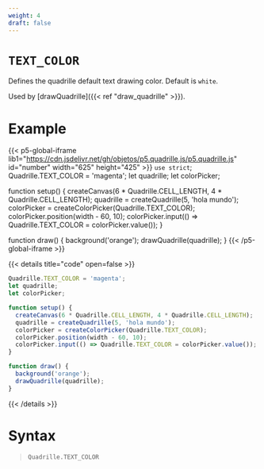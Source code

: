 ```yaml
---
weight: 4
draft: false
---
```


# `TEXT_COLOR`

Defines the quadrille default text drawing color. Default is `white`.

Used by [drawQuadrille]({{< ref "draw_quadrille" >}}).

# Example

{{< p5-global-iframe lib1="https://cdn.jsdelivr.net/gh/objetos/p5.quadrille.js/p5.quadrille.js" id="number" width="625" height="425" >}}
`use strict`;
Quadrille.TEXT_COLOR = 'magenta';
let quadrille;
let colorPicker;

function setup() {
  createCanvas(6 * Quadrille.CELL_LENGTH, 4 * Quadrille.CELL_LENGTH);
  quadrille = createQuadrille(5, 'hola mundo');
  colorPicker = createColorPicker(Quadrille.TEXT_COLOR);
  colorPicker.position(width - 60, 10);
  colorPicker.input(() => Quadrille.TEXT_COLOR = colorPicker.value());
}

function draw() {
  background('orange');
  drawQuadrille(quadrille);
}
{{< /p5-global-iframe >}}

{{< details title="code" open=false >}}
```js
Quadrille.TEXT_COLOR = 'magenta';
let quadrille;
let colorPicker;

function setup() {
  createCanvas(6 * Quadrille.CELL_LENGTH, 4 * Quadrille.CELL_LENGTH);
  quadrille = createQuadrille(5, 'hola mundo');
  colorPicker = createColorPicker(Quadrille.TEXT_COLOR);
  colorPicker.position(width - 60, 10);
  colorPicker.input(() => Quadrille.TEXT_COLOR = colorPicker.value());
}

function draw() {
  background('orange');
  drawQuadrille(quadrille);
}
```
{{< /details >}}

# Syntax

> `Quadrille.TEXT_COLOR`